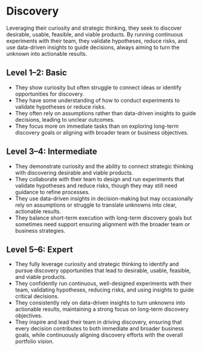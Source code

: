 # Discovery
Leveraging their curiosity and strategic thinking, they seek to discover desirable, usable, feasible, and viable products. 
By running continuous experiments with their team, they validate hypotheses, reduce risks, and use data-driven insights to guide decisions, always aiming to turn the unknown into actionable results.


## Level 1–2: Basic
- They show curiosity but often struggle to connect ideas or identify opportunities for discovery.
- They have some understanding of how to conduct experiments to validate hypotheses or reduce risks.
- They often rely on assumptions rather than data-driven insights to guide decisions, leading to unclear outcomes.
- They focus more on immediate tasks than on exploring long-term discovery goals or aligning with broader team or business objectives.


## Level 3–4: Intermediate
- They demonstrate curiosity and the ability to connect strategic thinking with discovering desirable and viable products.
- They collaborate with their team to design and run experiments that validate hypotheses and reduce risks, though they may still need guidance to refine processes.
- They use data-driven insights in decision-making but may occasionally rely on assumptions or struggle to translate unknowns into clear, actionable results.
- They balance short-term execution with long-term discovery goals but sometimes need support ensuring alignment with the broader team or business strategies.


## Level 5–6: Expert
- They fully leverage curiosity and strategic thinking to identify and pursue discovery opportunities that lead to desirable, usable, feasible, and viable products.
- They confidently run continuous, well-designed experiments with their team, validating hypotheses, reducing risks, and using insights to guide critical decisions.
- They consistently rely on data-driven insights to turn unknowns into actionable results, maintaining a strong focus on long-term discovery objectives.
- They inspire and lead their team in driving discovery, ensuring that every decision contributes to both immediate and broader business goals, while continuously aligning discovery efforts with the overall portfolio vision.
